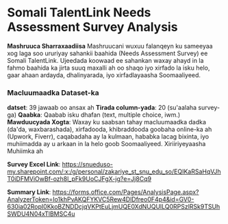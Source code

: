 # **Somali TalentLink Needs Assessment Survey Analysis**

**Mashruuca Sharraxaadiisa**
Mashruucani wuxuu falanqeyn ku sameeyaa xog laga soo ururiyay sahankii baahida (Needs Assessment Survey) ee Somali TalentLink. Ujeedada koowaad ee sahankan waxay ahayd in la fahmo baahida ka jirta suuq maxalli ah oo shaqo iyo xirfado la isku helo, gaar ahaan ardayda, dhalinyarada, iyo xirfadlayaasha Soomaaliyeed.

### **Macluumaadka Dataset-ka**

**datset**: 39 jawaab oo ansax ah
**Tirada column-yada**: 20 (su'aalaha survey-ga)
**Qaabka**: Qaabab isku dhafan (text, multiple choice, iwm.)
**Mawduucyada Xogta**: Waxay ku saabsan tahay macluumaadka dadka (da'da, waxbarashada), xirfadooda, khibraddooda goobaha online-ka ah (Upwork, Fiverr), caqabadaha ay la kulmaan, hababka lacag bixinta, iyo muhiimadda ay u arkaan in la helo goob Soomaaliyeed.
Xiriiriyeyaasha Muhiimka ah

**Survey Excel Link**:
 https://snueduso-my.sharepoint.com/:x:/g/personal/zakariye_st_snu_edu_so/EQIKaRSaHqVJhT0iDFMViOwBf-ozh8l_pFk9UoCJFgX-jg?e=Jj8Cq9

**Summary Link**: https://forms.office.com/Pages/AnalysisPage.aspx?AnalyzerToken=Io1khPvAKQFYKVC5Rew4DlDfreo0F4p4&id=GV0-630ia02RopI0KkoBZNDDcjqVKPtEuLjmUQE0XdNUQUlLQ0RPSzlRSk9TSUhSWDU4N04xTlBMSC4u



